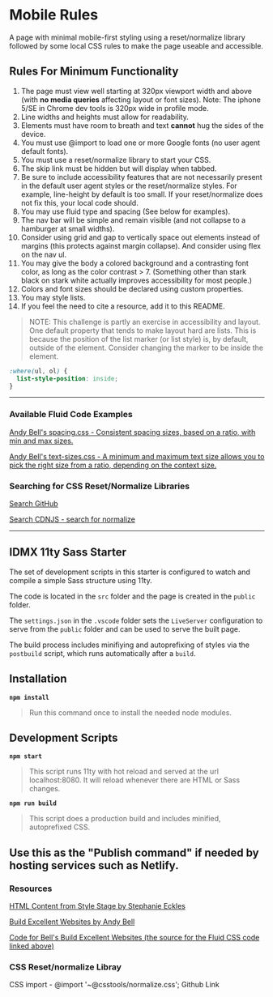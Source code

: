 # Mobile Rules

A page with minimal mobile-first styling using a reset/normalize library followed by some local CSS rules to make the page useable and accessible.

## Rules For Minimum Functionality

1. The page must view well starting at 320px viewport width and above (with **no media queries** affecting layout or font sizes). Note: The iphone 5/SE in Chrome dev tools is 320px wide in profile mode.
2. Line widths and heights must allow for readability.
3. Elements must have room to breath and text **cannot** hug the sides of the device.
4. You must use @import to load one or more Google fonts (no user agent default fonts).
5. You must use a reset/normalize library to start your CSS.
6. The skip link must be hidden but will display when tabbed.
7. Be sure to include accessibility features that are not necessarily present in the default user agent styles or the reset/normalize styles. For example, line-height by default is too small. If your reset/normalize does not fix this, your local code should.
8. You may use fluid type and spacing (See below for examples).
9. The nav bar will be simple and remain visible (and not collapse to a hamburger at small widths).
10. Consider using grid and gap to vertically space out elements instead of margins (this protects against margin collapse). And consider using flex on the nav ul.
11. You may give the body a colored background and a contrasting font color, as long as the color contrast > 7. (Something other than stark black on stark white actually improves accessibility for most people.)
12. Colors and font sizes should be declared using custom properties.
13. You may style lists.
14. If you feel the need to cite a resource, add it to this README.


> NOTE: This challenge is partly an exercise in accessibility and layout. One default property that tends to make layout hard are lists. This is because the position of the list marker (or list style) is, by default, outside of the element. Consider changing the marker to be inside the element.

```css
:where(ul, ol) {
  list-style-position: inside;
}
```

---

### Available Fluid Code Examples

[Andy Bell's spacing.css - Consistent spacing sizes, based on a ratio, with min and max sizes.](https://gist.github.com/cynthiateeters/88825c17225ce01ef7461e3cd22997ca)

[Andy Bell's text-sizes.css - A minimum and maximum text size allows you to pick the right size from a ratio, depending on the context size.](https://gist.github.com/cynthiateeters/5af47329cbe01e4497b3a0647a5aece4)

### Searching for CSS Reset/Normalize Libraries

[Search GitHub](https://github.com/search?o=desc&q=css+normalize&s=stars&type=Repositories)

[Search CDNJS - search for normalize ](https://cdnjs.com/libraries)

---
## IDMX 11ty Sass Starter

The set of development scripts in this starter is configured to watch and compile a simple Sass structure using 11ty.

The code is located in the `src` folder and the page is created in the `public` folder.

The `settings.json` in the `.vscode` folder sets the `LiveServer` configuration to serve from the `public` folder and can be used to serve the built page.

The build process includes minifiying and autoprefixing of styles via the `postbuild` script, which runs automatically after a `build`.

## Installation

**`npm install`**

>Run this command once to install the needed node modules.

## Development Scripts

**`npm start`**

> This script runs 11ty with hot reload and served at the url localhost:8080. It will reload whenever there are HTML or Sass changes.

**`npm run build`**

> This script does a production build and includes minified, autoprefixed CSS.

Use this as the "Publish command" if needed by hosting services such as Netlify.
---

### Resources

[HTML Content from Style Stage by Stephanie Eckles](https://stylestage.dev)

[Build Excellent Websites by Andy Bell](https://buildexcellentwebsit.es/)

[Code for Bell's Build Excellent Websites (the source for the Fluid CSS code linked above) ](https://glitch.com/edit/#!/build-excellent-websites)

### CSS Reset/normalize Libray
CSS import - @import '~@csstools/normalize.css';
Github Link
